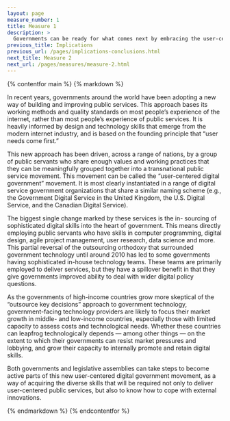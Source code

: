 ```yaml
---
layout: page
measure_number: 1
title: Measure 1
description: >
  Governments can be ready for what comes next by embracing the user-centered digital government movement.
previous_title: Implications 
previous_url: /pages/implications-conclusions.html
next_title: Measure 2
next_url: /pages/measures/measure-2.html
---
```


{% contentfor main %}
{% markdown %}

In recent years, governments around the world have been adopting a new way of building and improving public services. This approach bases its working methods and quality standards on most people’s experience of the internet, rather than most people’s experience of public services. It is heavily informed by design and technology skills that emerge from the modern internet industry, and is based on the founding principle that “user needs come first.”

This new approach has been driven, across a range of nations, by a group of public servants who share enough values and working practices that they can be meaningfully grouped together into a transnational public service movement. This movement can be called the “user-centered digital government” movement. It is most clearly instantiated in a range of digital service government organizations that share a similar naming scheme (e.g., the Government Digital Service in the United Kingdom, the U.S. Digital Service, and the Canadian Digital Service).

The biggest single change marked by these services is the in- sourcing of sophisticated digital skills into the heart of government. This means directly employing public servants who have skills in computer programming, digital design, agile project management, user research, data science and more. This partial reversal of the outsourcing orthodoxy that surrounded government technology until around 2010 has led to some governments having sophisticated in-house technology teams. These teams are primarily employed to deliver services, but they have a spillover benefit in that they give governments improved ability to deal with wider digital policy questions.

As the governments of high-income countries grow more skeptical of the “outsource key decisions” approach to government technology, government-facing technology providers are likely to focus their market growth in middle- and low-income countries, especially
those with limited capacity to assess costs and technological needs. Whether these countries can leapfrog technologically depends — among other things — on the extent to which their governments can resist market pressures and lobbying, and grow their capacity to internally promote and retain digital skills.

Both governments and legislative assemblies can take steps to become active parts of this new user-centered digital government movement, as a way of acquiring the diverse skills that will be required not only to deliver user-centered public services, but also to know how to cope with external innovations.

{% endmarkdown %}
{% endcontentfor %}

